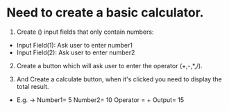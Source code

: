 # Need to create a basic calculator. 

1. Create () input fields that only contain numbers: 
- Input Field(1): Ask user to enter number1
- Input Field(2): Ask user to enter number2

2. Create a button which will ask user to enter the operator (+,-,*,/).

3. And Create a calculate button, when it's clicked you need to display the total result. 

- E.g. -> 
Number1= 5 
Number2= 10
Operator = + 
Output= 15

